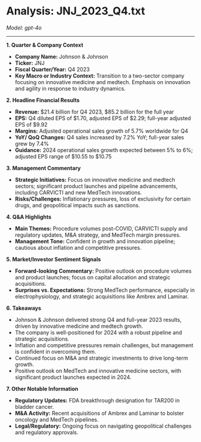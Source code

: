 # Analysis: JNJ_2023_Q4.txt

*Model: gpt-4o*

---

**1. Quarter & Company Context**
   - **Company Name:** Johnson & Johnson
   - **Ticker:** JNJ
   - **Fiscal Quarter/Year:** Q4 2023
   - **Key Macro or Industry Context:** Transition to a two-sector company focusing on innovative medicine and medtech. Emphasis on innovation and agility in response to industry dynamics.

**2. Headline Financial Results**
   - **Revenue:** $21.4 billion for Q4 2023, $85.2 billion for the full year
   - **EPS:** Q4 diluted EPS of $1.70, adjusted EPS of $2.29; full-year adjusted EPS of $9.92
   - **Margins:** Adjusted operational sales growth of 5.7% worldwide for Q4
   - **YoY/ QoQ Changes:** Q4 sales increased by 7.2% YoY; full-year sales grew by 7.4%
   - **Guidance:** 2024 operational sales growth expected between 5% to 6%; adjusted EPS range of $10.55 to $10.75

**3. Management Commentary**
   - **Strategic Initiatives:** Focus on innovative medicine and medtech sectors; significant product launches and pipeline advancements, including CARVICTI and new MedTech innovations.
   - **Risks/Challenges:** Inflationary pressures, loss of exclusivity for certain drugs, and geopolitical impacts such as sanctions.

**4. Q&A Highlights**
   - **Main Themes:** Procedure volumes post-COVID, CARVICTI supply and regulatory updates, M&A strategy, and MedTech margin pressures.
   - **Management Tone:** Confident in growth and innovation pipeline; cautious about inflation and competitive pressures.

**5. Market/Investor Sentiment Signals**
   - **Forward-looking Commentary:** Positive outlook on procedure volumes and product launches; focus on capital allocation and strategic acquisitions.
   - **Surprises vs. Expectations:** Strong MedTech performance, especially in electrophysiology, and strategic acquisitions like Ambrex and Laminar.

**6. Takeaways**
   - Johnson & Johnson delivered strong Q4 and full-year 2023 results, driven by innovative medicine and medtech growth.
   - The company is well-positioned for 2024 with a robust pipeline and strategic acquisitions.
   - Inflation and competitive pressures remain challenges, but management is confident in overcoming them.
   - Continued focus on M&A and strategic investments to drive long-term growth.
   - Positive outlook on MedTech and innovative medicine sectors, with significant product launches expected in 2024.

**7. Other Notable Information**
   - **Regulatory Updates:** FDA breakthrough designation for TAR200 in bladder cancer.
   - **M&A Activity:** Recent acquisitions of Ambrex and Laminar to bolster oncology and MedTech pipelines.
   - **Legal/Regulatory:** Ongoing focus on navigating geopolitical challenges and regulatory approvals.